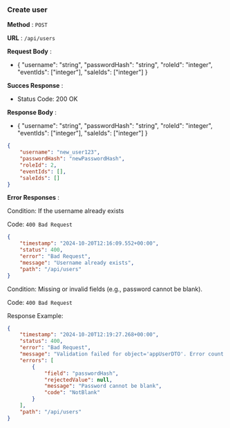 ### Create user
**Method** : `POST`

**URL** : `/api/users`

**Request Body** : 

- { "username": "string", "passwordHash": "string", "roleId": "integer", "eventIds": ["integer"], 
"saleIds": ["integer"] }

**Succes Response** :

- Status Code: 200 OK

**Response Body** : 

- { "username": "string", "passwordHash": "string", "roleId": "integer", "eventIds": ["integer"], 
"saleIds": ["integer"] }

```json
{
    "username": "new_user123",
    "passwordHash": "newPasswordHash",
    "roleId": 2,
    "eventIds": [],
    "saleIds": []
}
```

**Error Responses** :

Condition: If the username already exists

Code: ```400 Bad Request```

```json
{
    "timestamp": "2024-10-20T12:16:09.552+00:00",
    "status": 400,
    "error": "Bad Request",
    "message": "Username already exists",
    "path": "/api/users"
}
```

Condition: Missing or invalid fields (e.g., password cannot be blank).

Code: ```400 Bad Request```

Response Example:

```json
{
    "timestamp": "2024-10-20T12:19:27.268+00:00",
    "status": 400,
    "error": "Bad Request",
    "message": "Validation failed for object='appUserDTO'. Error count: 1",
    "errors": [
        {
            "field": "passwordHash",
            "rejectedValue": null,
            "message": "Password cannot be blank",
            "code": "NotBlank"
        }
    ],
    "path": "/api/users"
}
```
